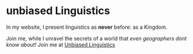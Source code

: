 # unbiased Linguistics
In my website, I present linguistics as __never__ before: as a Kingdom. 

Join me, while I unravel the secrets of a world that *even geographers dont know about!*
Join me at [Unbiased Linguistics](https://unbiasedbrigade.github.io/unbiasedLinguistics.github.io/)
